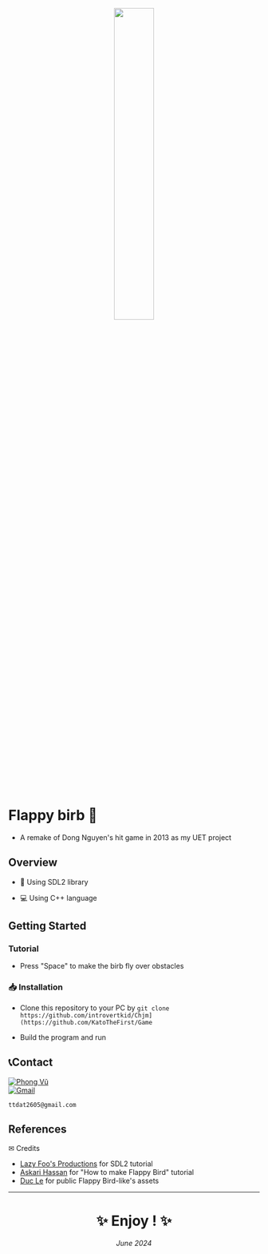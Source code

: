 <p align="center"><a href="https://github.com/KatoTheFirst/Game"><img width="40%" src="https://user-images.githubusercontent.com/100189455/169855197-c2543c68-dacb-4a0c-b001-8805b9f00182.png"></a></p>

# Flappy birb 🐧

* A remake of Dong Nguyen's hit game in 2013 as my UET project

## Overview

* 📗 Using SDL2 library

* 💻 Using C++ language

## Getting Started

### Tutorial

* Press "Space" to make the birb fly over obstacles

### 📥 Installation 

* Clone this repository to your PC by  ``` git clone https://github.com/introvertkid/Chjm](https://github.com/KatoTheFirst/Game ``` 

* Build the program and run

## 📞Contact

[![Phong Vũ](https://img.shields.io/badge/Facebook-1877F2?style=for-the-badge&logo=facebook&logoColor=white)](https://www.facebook.com/profile.php?id=100026781461229)
<br><a href = "mailto: ttdat2605@gmail.com"><img alt="Gmail" src="https://img.shields.io/badge/Gmail-D14836?style=for-the-badge&logo=gmail&logoColor=white"></a>

```
ttdat2605@gmail.com
```

## References
✉ Credits
* [Lazy Foo's Productions](https://lazyfoo.net/tutorials/SDL/index.php) for SDL2 tutorial
* [Askari Hassan](https://www.youtube.com/@askarihassan2632) for "How to make Flappy Bird" tutorial 
* [Duc Le](https://github.com/DuCLeK65t) for public Flappy Bird-like's assets

---
<h1 align="center"> ✨ Enjoy ! ✨</h1>
<p align="center"><i>June 2024</i></p>
